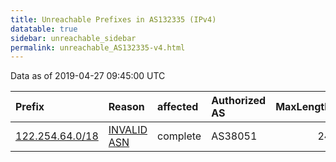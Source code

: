 ```yaml
---
title: Unreachable Prefixes in AS132335 (IPv4)
datatable: true
sidebar: unreachable_sidebar
permalink: unreachable_AS132335-v4.html
---
```


Data as of 2019-04-27 09:45:00 UTC


<div class="datatable-begin"></div>

| Prefix                                                   | Reason                                                                                                  | affected   | Authorized AS   |   MaxLength | Anchor                                       |   unreachable /24s |
|:---------------------------------------------------------|:--------------------------------------------------------------------------------------------------------|:-----------|:----------------|------------:|:---------------------------------------------|-------------------:|
| [122.254.64.0/18](https://stat.ripe.net/122.254.64.0/18) | [INVALID ASN](https://rpki-validator.ripe.net/announcement-preview?asn=AS132335&prefix=122.254.64.0/18) | complete   | AS38051         |          24 | [APNIC](unreachable_APNIC_RPKI_Root-v4.html) |                 64 |

<div class="datatable-end"></div>